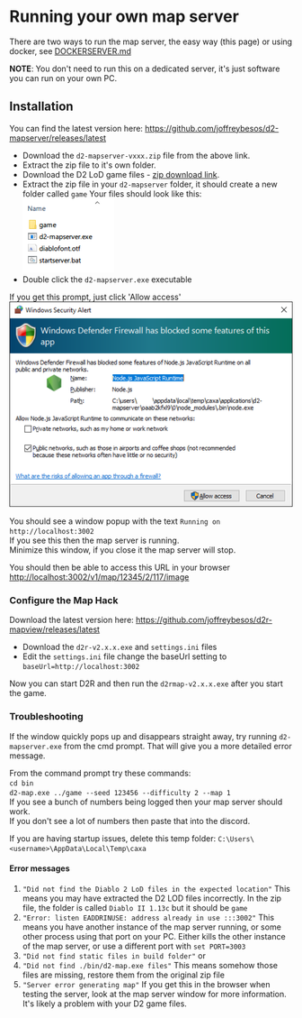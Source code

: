 # Running your own map server

There are two ways to run the map server, the easy way (this page) or using docker, see [DOCKERSERVER.md](./DOCKERSERVER.md)

**NOTE**: You don't need to run this on a dedicated server, it's just software you can run on your own PC.

## Installation

You can find the latest version here:
https://github.com/joffreybesos/d2-mapserver/releases/latest

- Download the `d2-mapserver-vxxx.zip` file from the above link.
- Extract the zip file to it's own folder.
- Download the D2 LoD game files - [zip download link](https://mega.nz/file/AhNDgIYY#fGM0RqANpqICodEARRToXbAXt1Yp3JVz5Dk1M8XlZNI).
- Extract the zip file in your `d2-mapserver` folder, it should create a new folder called `game`
    Your files should look like this:  
    ![](gamefiles.png)  
- Double click the `d2-mapserver.exe` executable  

If you get this prompt, just click 'Allow access'  
![](firewall.png)  

You should see a window popup with the text `Running on http://localhost:3002`  
If you see this then the map server is running.  
Minimize this window, if you close it the map server will stop.  

You should then be able to access this URL in your browser <http://localhost:3002/v1/map/12345/2/117/image>  

### Configure the Map Hack

Download the latest version here:
<https://github.com/joffreybesos/d2r-mapview/releases/latest>

- Download the `d2r-v2.x.x.exe` and `settings.ini` files
- Edit the `settings.ini` file change the baseUrl setting to `baseUrl=http://localhost:3002`  

Now you can start D2R and then run the `d2rmap-v2.x.x.exe` after you start the game.


### Troubleshooting

If the window quickly pops up and disappears straight away, try running `d2-mapserver.exe` from the cmd prompt.
That will give you a more detailed error message.

From the command prompt try these commands:  
`cd bin`  
`d2-map.exe ../game --seed 123456 --difficulty 2 --map 1`  
If you see a bunch of numbers being logged then your map server should work.  
If you don't see a lot of numbers then paste that into the discord.  

If you are having startup issues, delete this temp folder: `C:\Users\<username>\AppData\Local\Temp\caxa`

#### Error messages
1. `"Did not find the Diablo 2 LoD files in the expected location"`
    This means you may have extracted the D2 LOD files incorrectly. In the zip file, the folder is called `Diablo II 1.13c` but it should be `game`
3. `"Error: listen EADDRINUSE: address already in use :::3002"`
    This means you have another instance of the map server running, or some other process using that port on your PC.
    Either kills the other instance of the map server, or use a different port with `set PORT=3003`
2. `"Did not find static files in build folder"` or
3. `"Did not find ./bin/d2-map.exe files"`
    This means somehow those files are missing, restore them from the original zip file
4. `"Server error generating map"`
    If you get this in the browser when testing the server, look at the map server window for more information.
    It's likely a problem with your D2 game files.
    
